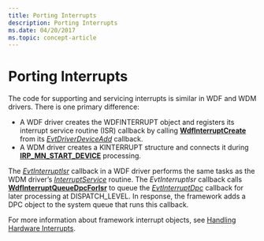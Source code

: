 ```yaml
---
title: Porting Interrupts
description: Porting Interrupts
ms.date: 04/20/2017
ms.topic: concept-article
---
```


# Porting Interrupts


The code for supporting and servicing interrupts is similar in WDF and WDM drivers. There is one primary difference:

-   A WDF driver creates the WDFINTERRUPT object and registers its interrupt service routine (ISR) callback by calling [**WdfInterruptCreate**](/windows-hardware/drivers/ddi/wdfinterrupt/nf-wdfinterrupt-wdfinterruptcreate) from its [*EvtDriverDeviceAdd*](/windows-hardware/drivers/ddi/wdfdriver/nc-wdfdriver-evt_wdf_driver_device_add) callback.
-   A WDM driver creates a KINTERRUPT structure and connects it during [**IRP\_MN\_START\_DEVICE**](../kernel/irp-mn-start-device.md) processing.

The [*EvtInterruptIsr*](/windows-hardware/drivers/ddi/wdfinterrupt/nc-wdfinterrupt-evt_wdf_interrupt_isr) callback in a WDF driver performs the same tasks as the WDM driver’s [*InterruptService*](/windows-hardware/drivers/ddi/wdm/nc-wdm-kservice_routine) routine. The *EvtInterruptIsr* callback calls [**WdfInterruptQueueDpcForIsr**](/windows-hardware/drivers/ddi/wdfinterrupt/nf-wdfinterrupt-wdfinterruptqueuedpcforisr) to queue the [*EvtInterruptDpc*](/windows-hardware/drivers/ddi/wdfinterrupt/nc-wdfinterrupt-evt_wdf_interrupt_dpc) callback for later processing at DISPATCH\_LEVEL. In response, the framework adds a DPC object to the system queue that runs this callback.

For more information about framework interrupt objects, see [Handling Hardware Interrupts](creating-an-interrupt-object.md).

 

